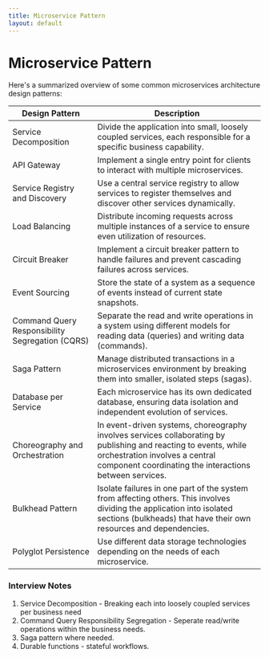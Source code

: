 ```yaml
---
title: Microservice Pattern
layout: default
---
```

# Microservice Pattern
 
Here's a summarized overview of some common microservices architecture design patterns:

| Design Pattern | Description |
|-|-|
| Service Decomposition | Divide the application into small, loosely coupled services, each responsible for a specific business capability. |
| API Gateway | Implement a single entry point for clients to interact with multiple microservices. |
| Service Registry and Discovery | Use a central service registry to allow services to register themselves and discover other services dynamically. |
| Load Balancing | Distribute incoming requests across multiple instances of a service to ensure even utilization of resources. |
| Circuit Breaker | Implement a circuit breaker pattern to handle failures and prevent cascading failures across services. |
| Event Sourcing | Store the state of a system as a sequence of events instead of current state snapshots. |
| Command Query Responsibility Segregation (CQRS) | Separate the read and write operations in a system using different models for reading data (queries) and writing data (commands). |
| Saga Pattern | Manage distributed transactions in a microservices environment by breaking them into smaller, isolated steps (sagas). |
| Database per Service | Each microservice has its own dedicated database, ensuring data isolation and independent evolution of services. |
| Choreography and Orchestration | In event-driven systems, choreography involves services collaborating by publishing and reacting to events, while orchestration involves a central component coordinating the interactions between services.|
| Bulkhead Pattern | Isolate failures in one part of the system from affecting others. This involves dividing the application into isolated sections (bulkheads) that have their own resources and dependencies. |
| Polyglot Persistence | Use different data storage technologies depending on the needs of each microservice. |

### Interview Notes

1. Service Decomposition - Breaking each into loosely coupled services per business need
2. Command Query Responsibility Segregation -  Seperate read/write operations within the business needs.
3. Saga pattern where needed.  
4. Durable functions - stateful workflows.
  
